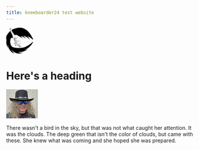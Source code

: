 ```yaml
---
title: kneeboarder24 test website
---
```

![kneeboarder logo](/images/kneeboarder2_reasonably_small.png)
# Here's a heading
![Steve Wilkinson](/images/scw.png)

There wasn't a bird in the sky, but that was not what caught her attention. It was the clouds. The deep green that isn't the color of clouds, but came with these. She knew what was coming and she hoped she was prepared.
